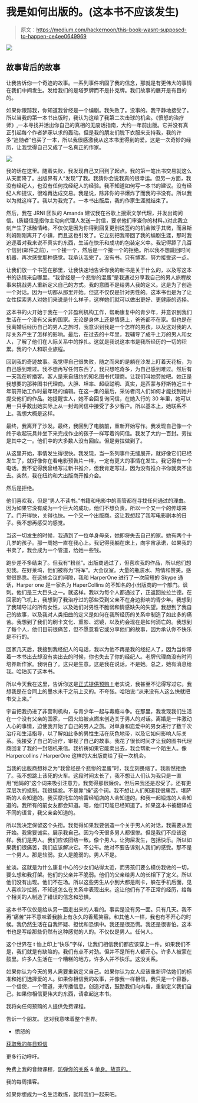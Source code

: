 # 我是如何出版的。(这本书不应该发生)

> 原文：<https://medium.com/hackernoon/this-book-wasnt-supposed-to-happen-ce4ee0649969>

![](img/3227ba55af21a707d4447be51c58fd60.png)

## 故事背后的故事

让我告诉你一个奇迹的故事。一系列事件巩固了我的信念，那就是有更伟大的事情在我们中间发生。发给我们的是塔罗牌而不是扑克牌。我们故事的展开是有目的的。

如果你跟踪我，你知道我曾经是一个编剧。我失败了。没事的。我平静地接受了。所以当我的第一本书出版时，我认为这给了我第二次击球的机会。《愤怒的治疗师》,一本寻找并活出你自己的真相的无废话指南，大约一年前出版。它并没有真正引起每个作者梦寐以求的轰动。但是我的朋友们脱下衣服来支持我，我的许多“追随者”也买了一本，所以我很感激我从这本书里得到的爱。这是一次奇妙的经历，让我觉得自己又成了一名真正的作家。

![](img/6e61133de9f80704aa45223f26fce851.png)

我的话在这里。随着失败，我发现自己又回到了起点。我的第一笔出书交易就这么从天而降了。出版界有人“发现”了我。我猜你会说我真的很幸运。但另一方面，我没有经纪人，也没有任何找经纪人的经验。我不知道如何写一本书的建议。没有经纪人和提议，很难再达成交易。我是说，除非你的书爆炸了而我的书没有。所以我以为就这样了。我以为我完了。一本书出版后，我的作家生涯就结束了。

然后，我在 JRNI 团队的 Amanda 建议我在谷歌上搜索文学代理，并发出询问信。(质疑信是指你主动向代理人发送一封信，要求他们审查你的材料。)对此我立刻产生了抵触情绪。不仅仅是因为你得到回复更别说签约的机会微乎其微，而且斯利姆刚刚离开了小镇，而且这也引发了。它立刻把我带回了我的编剧生涯，那时我追逐着对我来说不真实的东西，生活在快乐和成功的包装定义中。我记得舔了几百个信封(邮件之前)，一个接一个，然后是一个接一个的拒绝。所以我不想跳回时间机器，再次感受那种感觉。我承认我完了。没有书。只有博客。努力接受这一点。

让我们放一个书签在那里，让我快速地告诉你我的新书是关于什么的，以及写这本书的热情来自哪里。“我曾经是一个悲惨的混蛋”是我通过分享我自己的男人旅程故事来挑战男人重新定义自己的方式。我的意图不是给男人我的定义。这是为了创造一个对话。因为一切都从那里开始。但这不仅仅是针对男性的。这本书也是为了让女性探索男人对她们来说是什么样子，这样她们就可以做出更好、更健康的选择。

这本书的火开始于我在一个非盈利机构工作，帮助康复中的青少年，并意识到我们生活在一个没有父亲的国家。无论是身体上还是情感上，爸爸都不在家。但也是在我离婚后经历自己的男人之旅时，我意识到我是一个怎样的男孩，以及这对我的人际关系产生了怎样的影响。最后，在过去的十年里，我辅导了成千上万的男人和女人，了解了他们在人际关系中的挣扎。这就是我说这本书是我所经历的一切的积累。我的个人和职业旅程。

回到我的奇迹故事。我觉得自己很失败，随之而来的是躺在沙发上盯着天花板，为自己感到难过。我不想再写任何东西了。我只想吃奇多，为自己感到难过。然后有一天我在听播客。客人是来自纽约的知名图书代理商。让我们叫她劳拉吧。她正是我想要的那种图书代理商。大胆、坦率、超级聪明、真实，是西蒙与舒斯特近三十年前开始工作时最年轻的编辑。在这一集的最后，采访者问人们如何才能找到她并提交他们的作品。她提醒世人，她不会回复询问信，在她入行的 30 年里，她可以用一只手数出她实际上从一封询问信中接受了多少客户。所以基本上，她联系不上。我想大概是这样。

最终，我离开了沙发。最终，我回到了电脑前，重新开始写作。我发现自己像一个终于收起玩具并坐下来完成作业的孩子一样写着询问信。我发了大约一百封。劳拉是其中之一。他们中的大多数人没有回应。但是劳拉做到了。

从这里开始，事情发生得很快。我发现，当一系列事件无缝展开，就好像它们已经发生了，就好像你在看电影预告片一样，一定有更大的事情在发生。我记得有一个电话。我不记得我曾经写过新书推介，但我肯定写过，因为没有推介书你就卖不出去。突然，我在纽约和大出版商开推介会。

然后是拒绝。

他们喜欢我，但是“男人不读书。”书籍和电影中的高管都在寻找任何通过的理由。因为如果它没有成为一个巨大的成功，他们不想负责。所以一个又一个的传球来了。门开得快，关得也快。一个又一个出版商。这让我想起了我写电影剧本的日子。我不想再感受的感觉。

当这一切发生的时候，我遇到了一位单身母亲，她即将失去自己的家。她有两个十几岁的孩子。那一周她一直在我心上。我记得我躺在床上，向宇宙承诺，如果我的书卖了，我会成为一个管道，给她一些钱。

跑步差不多结束了。但我有“粉丝”。出版商通过了，但喜欢我的作品，所以他们想见我。在好莱坞，他们被称为“将军”。大会议室。大量的瓶装水、热情和赞美。感觉很熟悉。在这些会议的间隙，我和 HarperOne 进行了一次简短的 Skype 通话，Harper one 是一家名为 HaperCollins 的不知名的小出版商的一个部门。讽刺。他们是三大巨头之一。就这样。我以为每个人都通过了，正返回拉拉兰德。在回家的飞机上，我想到了我治疗过的那些受到父亲不在身边影响的青少年。我想到了我辅导过的所有女性，以及她们对男性不脆弱和情感缺失的失望。我想到了我自己的故事，以及我对人类扭曲的定义是如何在我所经历的关系中制造了如此多的痛苦。我想到了我们的刷卡文化、重影、滤镜，以及约会现在是如何消亡的。我想到了每个人，他们目前很痛苦，但不愿意看它或分享他们的故事，因为承认你不快乐是不行的。

回家几天后，我接到我经纪人的电话，我以为他不再是我的经纪人了，因为当你带着一本书出去却没有卖出去的时候，你也失去了你的经纪人。老牌代理商没有时间培养新作家。我明白了。这只是生意。这是我在说话。不是她。总之，她有消息给我。哈珀买了这本书。

所以今天我在这里，告诉你这是[正式提供预购！](http://theangrytherapist.com/miserable)老实说，我甚至不记得写过它。我想我是在合同上的墨水未干之前上交的。不夸张。哈珀说:“从来没有人这么快就把书交上来。”

宇宙把我扔进了非营利机构，与青少年一起与毒瘾斗争。在那里，我发现我们生活在一个没有父亲的国家，一团火焰被点燃来创造关于男人的对话。离婚是一件激动人心的事情，迫使我开始了自己的男人之旅。对单身和恋爱中的男女进行了数千次治疗和生活指导，以了解如此多的男性生活在灰色地带，以及它如何影响人际关系。我接受了自己的治疗，审视了自己的故事。我花了很长时间才让我的图书代理商回复了我的一封随机来信。我祈祷如果它能卖出去，我会帮助一个陌生人。像 Harpercollins / HarperOne 这样的大出版商给了我一次机会。

当我的出版商想称之为“我曾经是个悲惨的混蛋”时，我立刻畏缩了。我断然拒绝了。我不想跳上该死的火车。这段时间太长了，我不想让人们认为我只是一直用“他妈的”这个词来吸引注意力。我觉得那很廉价。但后来我还是忍受了。还有更深层次的抵制。我很尴尬。不是靠“操”这个词。我不想让人们知道我很痛苦。堪萨斯的人会知道的。我买摩托车的哈雷经销店的人会知道的。和我一起锻炼的人会知道的。我所有的前女友都会知道。嗯，他们可能已经知道了。如果这本书被翻译成不同的语言，我父亲会知道的。

所以我决定保留这个头衔。我觉得如果我要创造一个关于男人的对话，我需要从我开始。我需要诚实。展示我自己。因为今天很多男人都很惨。但是我们不应该这样。我们是男人。我们应该团结一致。像个男人。让狗屎发生，包括快乐。所以如果我们很痛苦，我们应该解决它。不公布。绝对不要告诉别人我们的感受。那不是一个男人。那是软弱。女人是脆弱的。男人不是。

扯淡。这就是为什么康复中心的少女们站得太近，而男孩们要么模仿我做的一切，要么想和我打架。他们的父亲并不脆弱。他们的父亲给男人的长相下了定义。所以他们没有出现。他们不在场。所以这些男生从小到大都是刷卡，躲在手机后面，见人喜欢沙拉酱，不知道怎么在关系中表现出来。这让他们有了不正常的经历，给每个相关的人制造了错误的信念和恐惧。

这本书不仅仅是给从另一面走出来的人看的。事实是没有另一面。只有几天。我不再“痛苦”并不意味着我脸上有永久的香蕉笑容。和其他人一样，我也有不开心的时候。我仍然生活在自我怀疑、担忧和恐惧中。我还是很恐慌。我还是很害怕。这本书也是写给那些仍然有这种感觉的人的。不仅仅是男人。任何人。

这个世界在 t 恤上印上“快乐”字样，让我们相信我们都应该穿上一件。如果我们不是，我们就是有缺陷的。我们有点不对劲。但并不是所有人都开心。许多人被蒙在鼓里。许多人生活在一个糟糕的地方。许多人并不快乐。这没关系。

如果你认为今天的男人需要重新定义自己。如果你认为女人应该重新评估她们的标准和她们选择爱的人。如果你相信我的故事，并像我一样相信，我只是一个容器，一个信使，一个管道，来传播信息，创造对话，鼓励我们向内看，重新定义我们自己。如果你相信更伟大的东西，请拿起这本书。

我将向任何预购的人提供免费课程。

告诉一个朋友。
这对我意味着整个世界。

*   愤怒的

[获取我的每日短信](https://www.theangrytherapist.com/)

更多行动呼吁。

免费上我的音频课程，[防弹你的关系](https://coursecraft.net/c/theangrytherapist/splash) & [单身。故意的。](https://coursecraft.net/c/singleonpurpose/splash)

我的每周播客。

如果你想成为一名生活教练，就和我们一起来吧。